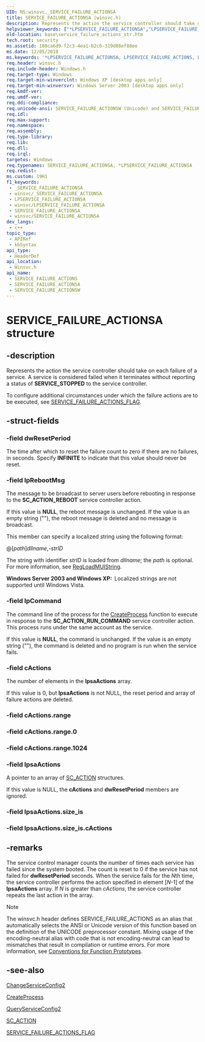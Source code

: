 ```yaml
---
UID: NS:winsvc._SERVICE_FAILURE_ACTIONSA
title: SERVICE_FAILURE_ACTIONSA (winsvc.h)
description: Represents the action the service controller should take on each failure of a service. A service is considered failed when it terminates without reporting a status of SERVICE_STOPPED to the service controller. (ANSI)
helpviewer_keywords: ["*LPSERVICE_FAILURE_ACTIONSA","LPSERVICE_FAILURE_ACTIONS","LPSERVICE_FAILURE_ACTIONS structure pointer","SERVICE_FAILURE_ACTIONS","SERVICE_FAILURE_ACTIONS structure","SERVICE_FAILURE_ACTIONSA","SERVICE_FAILURE_ACTIONSW","_win32_service_failure_actions_str","base.service_failure_actions_str","winsvc/LPSERVICE_FAILURE_ACTIONS","winsvc/SERVICE_FAILURE_ACTIONS","winsvc/SERVICE_FAILURE_ACTIONSA","winsvc/SERVICE_FAILURE_ACTIONSW"]
old-location: base\service_failure_actions_str.htm
tech.root: security
ms.assetid: 180ca6d9-f2c3-4ea1-b2c6-319d08ef88ee
ms.date: 12/05/2018
ms.keywords: '*LPSERVICE_FAILURE_ACTIONSA, LPSERVICE_FAILURE_ACTIONS, LPSERVICE_FAILURE_ACTIONS structure pointer, SERVICE_FAILURE_ACTIONS, SERVICE_FAILURE_ACTIONS structure, SERVICE_FAILURE_ACTIONSA, SERVICE_FAILURE_ACTIONSW, _win32_service_failure_actions_str, base.service_failure_actions_str, winsvc/LPSERVICE_FAILURE_ACTIONS, winsvc/SERVICE_FAILURE_ACTIONS, winsvc/SERVICE_FAILURE_ACTIONSA, winsvc/SERVICE_FAILURE_ACTIONSW'
req.header: winsvc.h
req.include-header: Windows.h
req.target-type: Windows
req.target-min-winverclnt: Windows XP [desktop apps only]
req.target-min-winversvr: Windows Server 2003 [desktop apps only]
req.kmdf-ver: 
req.umdf-ver: 
req.ddi-compliance: 
req.unicode-ansi: SERVICE_FAILURE_ACTIONSW (Unicode) and SERVICE_FAILURE_ACTIONSA (ANSI)
req.idl: 
req.max-support: 
req.namespace: 
req.assembly: 
req.type-library: 
req.lib: 
req.dll: 
req.irql: 
targetos: Windows
req.typenames: SERVICE_FAILURE_ACTIONSA, *LPSERVICE_FAILURE_ACTIONSA
req.redist: 
ms.custom: 19H1
f1_keywords:
 - _SERVICE_FAILURE_ACTIONSA
 - winsvc/_SERVICE_FAILURE_ACTIONSA
 - LPSERVICE_FAILURE_ACTIONSA
 - winsvc/LPSERVICE_FAILURE_ACTIONSA
 - SERVICE_FAILURE_ACTIONSA
 - winsvc/SERVICE_FAILURE_ACTIONSA
dev_langs:
 - c++
topic_type:
 - APIRef
 - kbSyntax
api_type:
 - HeaderDef
api_location:
 - Winsvc.h
api_name:
 - SERVICE_FAILURE_ACTIONS
 - SERVICE_FAILURE_ACTIONSA
 - SERVICE_FAILURE_ACTIONSW
---
```


# SERVICE_FAILURE_ACTIONSA structure


## -description

Represents the action the service controller should take on each failure of a service. A service is considered failed when it terminates without reporting a status of <b>SERVICE_STOPPED</b> to the service controller.

To configure additional circumstances under which the failure actions are to be executed, see <a href="/windows/desktop/api/winsvc/ns-winsvc-service_failure_actions_flag">SERVICE_FAILURE_ACTIONS_FLAG</a>.

## -struct-fields

### -field dwResetPeriod

The time after which to reset the failure count to zero if there are no failures, in seconds. Specify <b>INFINITE</b> to indicate that this value should never be reset.

### -field lpRebootMsg

The message to be broadcast to server users before rebooting in response to the <b>SC_ACTION_REBOOT</b> service controller action. 




If this value is <b>NULL</b>, the reboot message is unchanged. If the value is an empty string (""), the reboot message is deleted and no message is broadcast.

This member can specify a localized string using the following format:

@[<i>path</i>\]<i>dllname</i>,-<i>strID</i>

The string with identifier <i>strID</i> is loaded from <i>dllname</i>; the <i>path</i> is optional. For more information, see <a href="/windows/desktop/api/winreg/nf-winreg-regloadmuistringa">RegLoadMUIString</a>.

<b>Windows Server 2003 and Windows XP:  </b>Localized strings are not supported until Windows Vista.

### -field lpCommand

The command line of the process for the 
<a href="/windows/desktop/api/processthreadsapi/nf-processthreadsapi-createprocessa">CreateProcess</a> function to execute in response to the <b>SC_ACTION_RUN_COMMAND</b> service controller action. This process runs under the same account as the service. 




If this value is <b>NULL</b>, the command is unchanged. If the value is an empty string (""), the command is deleted and no program is run when the service fails.

### -field cActions

The number of elements in the <b>lpsaActions</b> array. 




If this value is 0, but <b>lpsaActions</b> is not NULL, the reset period and array of failure actions are deleted.

### -field cActions.range

### -field cActions.range.0

### -field cActions.range.1024

### -field lpsaActions

A pointer to an array of 
<a href="/windows/desktop/api/winsvc/ns-winsvc-sc_action">SC_ACTION</a> structures. 




If this value is NULL, the <b>cActions</b> and <b>dwResetPeriod</b> members are ignored.

### -field lpsaActions.size_is

### -field lpsaActions.size_is.cActions

## -remarks

The service control manager counts the number of times each service has failed since the system booted. The count is reset to 0 if the service has not failed for <b>dwResetPeriod</b> seconds. When the service fails for the <i>N</i>th time, the service controller performs the action specified in element [<i>N</i>-1] of the <b>lpsaActions</b> array. If <i>N</i> is greater than <i>cActions</i>, the service controller repeats the last action in the array.





> [!NOTE]
> The winsvc.h header defines SERVICE_FAILURE_ACTIONS as an alias that automatically selects the ANSI or Unicode version of this function based on the definition of the UNICODE preprocessor constant. Mixing usage of the encoding-neutral alias with code that is not encoding-neutral can lead to mismatches that result in compilation or runtime errors. For more information, see [Conventions for Function Prototypes](/windows/win32/intl/conventions-for-function-prototypes).

## -see-also

<a href="/windows/desktop/api/winsvc/nf-winsvc-changeserviceconfig2a">ChangeServiceConfig2</a>



<a href="/windows/desktop/api/processthreadsapi/nf-processthreadsapi-createprocessa">CreateProcess</a>



<a href="/windows/desktop/api/winsvc/nf-winsvc-queryserviceconfig2a">QueryServiceConfig2</a>



<a href="/windows/desktop/api/winsvc/ns-winsvc-sc_action">SC_ACTION</a>



<a href="/windows/desktop/api/winsvc/ns-winsvc-service_failure_actions_flag">SERVICE_FAILURE_ACTIONS_FLAG</a>

